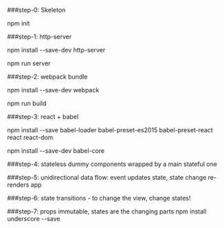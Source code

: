 ###step-0: Skeleton

npm init

###step-1: http-server

npm install --save-dev http-server

npm run server

###step-2: webpack bundle

npm install --save-dev webpack

npm run build

###step-3: react + babel

npm install --save babel-loader babel-preset-es2015 babel-preset-react react react-dom

npm install --save-dev babel-core

###step-4: stateless dummy components wrapped by a main stateful one

###step-5: unidirectional data flow: event updates state, state change re-renders app

###step-6: state transitions - to change the view, change states!

###step-7: props immutable, states are the changing parts
npm install underscore --save